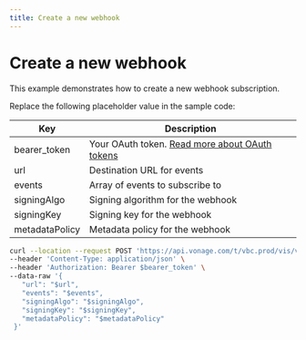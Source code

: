 ```yaml
---
title: Create a new webhook
---
```


# Create a new webhook

This example demonstrates how to create a new webhook subscription.

Replace the following placeholder value in the sample code:

| Key | Description |
| --- | ----------- |
| bearer_token      | Your OAuth token. [Read more about OAuth tokens](/getting-started/create-a-developer-account) |
| url               | Destination URL for events |
| events            | Array of events to subscribe to |
| signingAlgo       | Signing algorithm for the webhook |
| signingKey        | Signing key for the webhook |
| metadataPolicy    | Metadata policy for the webhook |

``` bash
curl --location --request POST 'https://api.vonage.com/t/vbc.prod/vis/v1/self/webhooks' \
--header 'Content-Type: application/json' \
--header 'Authorization: Bearer $bearer_token' \
--data-raw '{  
   "url": "$url",
   "events": "$events",
   "signingAlgo": "$signingAlgo",
   "signingKey": "$signingKey",
   "metadataPolicy": "$metadataPolicy"
 }'
```
